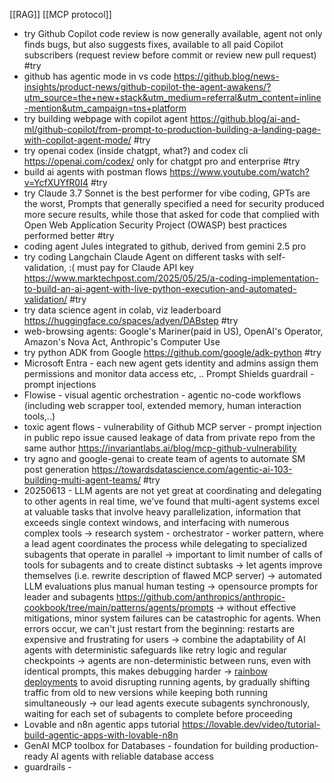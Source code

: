 [[RAG]]
[[MCP protocol]]

  - try Github Copilot code review is now generally available, agent not only finds bugs, but also suggests fixes, available to all paid Copilot subscribers (request review before commit or review new pull request) #try
  - github has agentic mode in vs code https://github.blog/news-insights/product-news/github-copilot-the-agent-awakens/?utm_source=the+new+stack&utm_medium=referral&utm_content=inline-mention&utm_campaign=tns+platform
  - try building webpage with copilot agent https://github.blog/ai-and-ml/github-copilot/from-prompt-to-production-building-a-landing-page-with-copilot-agent-mode/ #try
  - try openai codex (inside chatgpt, what?) and codex cli https://openai.com/codex/ only for chatgpt pro and enterprise #try
  - build ai agents with postman flows https://www.youtube.com/watch?v=YcfXUYfR0I4 #try
  - try Claude 3.7 Sonnet is the best performer for vibe coding, GPTs are the worst, Prompts that generally specified a need for security produced more secure results, while those that asked for code that complied with Open Web Application Security Project (OWASP) best practices performed better #try
  - coding agent Jules integrated to github, derived from gemini 2.5 pro
  - try coding Langchain Claude Agent on different tasks with self-validation, :( must pay for Claude API key https://www.marktechpost.com/2025/05/25/a-coding-implementation-to-build-an-ai-agent-with-live-python-execution-and-automated-validation/ #try
  - try data science agent in colab, viz leaderboard https://huggingface.co/spaces/adyen/DABstep #try
  - web-browsing agents: Google's Mariner(paid in US), OpenAI's Operator, Amazon's Nova Act, Anthropic's Computer Use
  - try python ADK from Google https://github.com/google/adk-python #try
  - Microsoft Entra - each new agent gets identity and admins assign them permissions and monitor data access etc, .. Prompt Shields guardrail - prompt injections
- Flowise - visual agentic orchestration - agentic no-code workflows (including web scrapper tool, extended memory, human interaction tools,..)
- toxic agent flows - vulnerability of Github MCP server - prompt injection in public repo issue caused leakage of data from private repo from the same author https://invariantlabs.ai/blog/mcp-github-vulnerability
- try agno and google-genai to create team of agents to automate SM post generation https://towardsdatascience.com/agentic-ai-103-building-multi-agent-teams/ #try
- 20250613 - LLM agents are not yet great at coordinating and delegating to other agents in real time, we’ve found that multi-agent systems excel at valuable tasks that involve heavy parallelization, information that exceeds single context windows, and interfacing with numerous complex tools
	-> research system - orchestrator - worker pattern, where a lead agent coordinates the process while delegating to specialized subagents that operate in parallel
	-> important to limit number of calls of tools for subagents and to create distinct subtasks
	-> let agents improve themselves (i.e. rewrite description of flawed MCP server)
	-> automated LLM evaluations plus manual human testing
	-> opensource prompts for leader and subagents https://github.com/anthropics/anthropic-cookbook/tree/main/patterns/agents/prompts
	-> without effective mitigations, minor system failures can be catastrophic for agents. When errors occur, we can't just restart from the beginning: restarts are expensive and frustrating for users -> combine the adaptability of AI agents with deterministic safeguards like retry logic and regular checkpoints
	-> agents are non-deterministic between runs, even with identical prompts, this makes debugging harder
	-> [rainbow deployments](https://brandon.dimcheff.com/2018/02/rainbow-deploys-with-kubernetes/) to avoid disrupting running agents, by gradually shifting traffic from old to new versions while keeping both running simultaneously
	-> our lead agents execute subagents synchronously, waiting for each set of subagents to complete before proceeding
- Lovable and n8n agentic apps tutorial https://lovable.dev/video/tutorial-build-agentic-apps-with-lovable-n8n
- GenAI MCP toolbox for Databases - foundation for building production-ready AI agents with reliable database access
- guardrails -